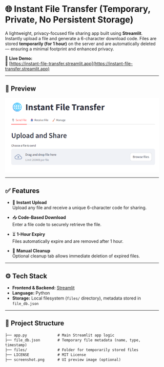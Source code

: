 # 🌐 Instant File Transfer (Temporary, Private, No Persistent Storage)

A lightweight, privacy-focused file sharing app built using **Streamlit**. Instantly upload a file and generate a 6-character download code. Files are stored **temporarily (for 1 hour)** on the server and are automatically deleted — ensuring a minimal footprint and enhanced privacy.

🚀 **Live Demo:**  
🔗 [https://instant-file-transfer.streamlit.app](https://instant-file-transfer.streamlit.app)

---

## 📸 Preview

![Instant File Transfer Screenshot](Screenshots/Step%20(1).png)

---

## ✅ Features

- 📎 **Instant Upload**  
  Upload any file and receive a unique 6-character code for sharing.

- 📥 **Code-Based Download**  
  Enter a file code to securely retrieve the file.

- ⏳ **1-Hour Expiry**  
  Files automatically expire and are removed after 1 hour.

- 🧹 **Manual Cleanup**  
  Optional cleanup tab allows immediate deletion of expired files.

---

## ⚙️ Tech Stack

- **Frontend & Backend:** [Streamlit](https://streamlit.io/)
- **Language:** Python
- **Storage:** Local filesystem (`files/` directory), metadata stored in `file_db.json`

---

## 📁 Project Structure

```plaintext
├── app.py              # Main Streamlit app logic
├── file_db.json        # Temporary file metadata (name, type, timestamp)
├── files/              # Folder for temporarily stored files
├── LICENSE             # MIT License
├── screenshot.png      # UI preview image (optional)
